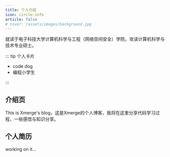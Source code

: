 ```yaml
---
title: 个人介绍
icon: circle-info
article: false
# cover: /assets/images/background.jpg
---
```


就读于电子科技大学计算机科学与工程（网络空间安全）学院，攻读计算机科学与技术专业硕士。

::: tip 个人卡片

- code dog
- 编程小学生

:::
<!-- more -->

## 介绍页

This is Xmerge's blog，这是Xmerge的个人博客，我将在这里分享代码学习过程、一些感悟与知识分享。

## 个人简历

working on it...
